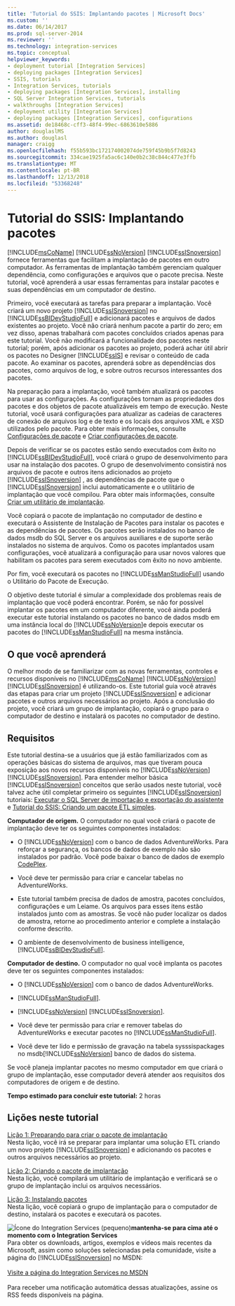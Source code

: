 ```yaml
---
title: 'Tutorial do SSIS: Implantando pacotes | Microsoft Docs'
ms.custom: ''
ms.date: 06/14/2017
ms.prod: sql-server-2014
ms.reviewer: ''
ms.technology: integration-services
ms.topic: conceptual
helpviewer_keywords:
- deployment tutorial [Integration Services]
- deploying packages [Integration Services]
- SSIS, tutorials
- Integration Services, tutorials
- deploying packages [Integration Services], installing
- SQL Server Integration Services, tutorials
- walkthroughs [Integration Services]
- deployment utility [Integration Services]
- deploying packages [Integration Services], configurations
ms.assetid: de18468c-cff3-48f4-99ec-6863610e5886
author: douglaslMS
ms.author: douglasl
manager: craigg
ms.openlocfilehash: f55b593bc172174002074de759f45b9b5f7d8243
ms.sourcegitcommit: 334cae1925fa5ac6c140e0b2c38c844c477e3ffb
ms.translationtype: MT
ms.contentlocale: pt-BR
ms.lasthandoff: 12/13/2018
ms.locfileid: "53368248"
---
```

# <a name="ssis-tutorial-deploying-packages"></a>Tutorial do SSIS: Implantando pacotes
  [!INCLUDE[msCoName](../includes/msconame-md.md)] [!INCLUDE[ssNoVersion](../includes/ssnoversion-md.md)] [!INCLUDE[ssISnoversion](../includes/ssisnoversion-md.md)] fornece ferramentas que facilitam a implantação de pacotes em outro computador. As ferramentas de implantação também gerenciam qualquer dependência, como configurações e arquivos que o pacote precisa. Neste tutorial, você aprenderá a usar essas ferramentas para instalar pacotes e suas dependências em um computador de destino.  
  
 Primeiro, você executará as tarefas para preparar a implantação. Você criará um novo projeto [!INCLUDE[ssISnoversion](../includes/ssisnoversion-md.md)] no [!INCLUDE[ssBIDevStudioFull](../includes/ssbidevstudiofull-md.md)] e adicionará pacotes e arquivos de dados existentes ao projeto. Você não criará nenhum pacote a partir do zero; em vez disso, apenas trabalhará com pacotes concluídos criados apenas para este tutorial. Você não modificará a funcionalidade dos pacotes neste tutorial; porém, após adicionar os pacotes ao projeto, poderá achar útil abrir os pacotes no Designer [!INCLUDE[ssIS](../includes/ssis-md.md)] e revisar o conteúdo de cada pacote. Ao examinar os pacotes, aprenderá sobre as dependências dos pacotes, como arquivos de log, e sobre outros recursos interessantes dos pacotes.  
  
 Na preparação para a implantação, você também atualizará os pacotes para usar as configurações. As configurações tornam as propriedades dos pacotes e dos objetos de pacote atualizáveis em tempo de execução. Neste tutorial, você usará configurações para atualizar as cadeias de caracteres de conexão de arquivos log e de texto e os locais dos arquivos XML e XSD utilizados pelo pacote. Para obter mais informações, consulte [Configurações de pacote](../../2014/integration-services/package-configurations.md) e [Criar configurações de pacote](../../2014/integration-services/create-package-configurations.md).  
  
 Depois de verificar se os pacotes estão sendo executados com êxito no [!INCLUDE[ssBIDevStudioFull](../includes/ssbidevstudiofull-md.md)], você criará o grupo de desenvolvimento para usar na instalação dos pacotes. O grupo de desenvolvimento consistirá nos arquivos de pacote e outros itens adicionados ao projeto [!INCLUDE[ssISnoversion](../includes/ssisnoversion-md.md)] , as dependências de pacote que o [!INCLUDE[ssISnoversion](../includes/ssisnoversion-md.md)] inclui automaticamente e o utilitário de implantação que você compilou. Para obter mais informações, consulte [Criar um utilitário de implantação](../../2014/integration-services/create-a-deployment-utility.md).  
  
 Você copiará o pacote de implantação no computador de destino e executará o Assistente de Instalação de Pacotes para instalar os pacotes e as dependências de pacotes. Os pacotes serão instalados no banco de dados msdb do SQL Server e os arquivos auxiliares e de suporte serão instalados no sistema de arquivos. Como os pacotes implantados usam configurações, você atualizará a configuração para usar novos valores que habilitam os pacotes para serem executados com êxito no novo ambiente.  
  
 Por fim, você executará os pacotes no [!INCLUDE[ssManStudioFull](../includes/ssmanstudiofull-md.md)] usando o Utilitário do Pacote de Execução.  
  
 O objetivo deste tutorial é simular a complexidade dos problemas reais de implantação que você poderá encontrar. Porém, se não for possível implantar os pacotes em um computador diferente, você ainda poderá executar este tutorial instalando os pacotes no banco de dados msdb em uma instância local do [!INCLUDE[ssNoVersion](../includes/ssnoversion-md.md)]e depois executar os pacotes do [!INCLUDE[ssManStudioFull](../includes/ssmanstudiofull-md.md)] na mesma instância.  
  
## <a name="what-you-will-learn"></a>O que você aprenderá  
 O melhor modo de se familiarizar com as novas ferramentas, controles e recursos disponíveis no [!INCLUDE[msCoName](../includes/msconame-md.md)] [!INCLUDE[ssNoVersion](../includes/ssnoversion-md.md)] [!INCLUDE[ssISnoversion](../includes/ssisnoversion-md.md)] é utilizando-os. Este tutorial guia você através das etapas para criar um projeto [!INCLUDE[ssISnoversion](../includes/ssisnoversion-md.md)] e adicionar pacotes e outros arquivos necessários ao projeto. Após a conclusão do projeto, você criará um grupo de implantação, copiará o grupo para o computador de destino e instalará os pacotes no computador de destino.  
  
## <a name="requirements"></a>Requisitos  
 Este tutorial destina-se a usuários que já estão familiarizados com as operações básicas do sistema de arquivos, mas que tiveram pouca exposição aos novos recursos disponíveis no [!INCLUDE[ssNoVersion](../includes/ssnoversion-md.md)] [!INCLUDE[ssISnoversion](../includes/ssisnoversion-md.md)]. Para entender melhor básica [!INCLUDE[ssISnoversion](../includes/ssisnoversion-md.md)] conceitos que serão usados neste tutorial, você talvez ache útil completar primeiro os seguintes [!INCLUDE[ssISnoversion](../includes/ssisnoversion-md.md)] tutoriais: [Executar o SQL Server de importação e exportação do assistente](import-export-data/start-the-sql-server-import-and-export-wizard.md) e [Tutorial do SSIS: Criando um pacote ETL simples](../integration-services/ssis-how-to-create-an-etl-package.md).  
  
 **Computador de origem.** O computador no qual você criará o pacote de implantação deve ter os seguintes componentes instalados:  
  
-   O [!INCLUDE[ssNoVersion](../includes/ssnoversion-md.md)] com o banco de dados AdventureWorks. Para reforçar a segurança, os bancos de dados de exemplo não são instalados por padrão. Você pode baixar o banco de dados de exemplo [CodePlex](http://msftdbprodsamples.codeplex.com/releases/view/125550).  
  
-   Você deve ter permissão para criar e cancelar tabelas no AdventureWorks.  
  
-   Este tutorial também precisa de dados de amostra, pacotes concluídos, configurações e um Leiame. Os arquivos para esses itens estão instalados junto com as amostras. Se você não puder localizar os dados de amostra, retorne ao procedimento anterior e complete a instalação conforme descrito.  
  
-   O ambiente de desenvolvimento de business intelligence, [!INCLUDE[ssBIDevStudioFull](../includes/ssbidevstudiofull-md.md)].  
  
 **Computador de destino.** O computador no qual você implanta os pacotes deve ter os seguintes componentes instalados:  
  
-   O [!INCLUDE[ssNoVersion](../includes/ssnoversion-md.md)] com o banco de dados AdventureWorks.  
  
-   [!INCLUDE[ssManStudioFull](../includes/ssmanstudiofull-md.md)].  
  
-   [!INCLUDE[ssNoVersion](../includes/ssnoversion-md.md)] [!INCLUDE[ssISnoversion](../includes/ssisnoversion-md.md)].  
  
-   Você deve ter permissão para criar e remover tabelas do AdventureWorks e executar pacotes no [!INCLUDE[ssManStudioFull](../includes/ssmanstudiofull-md.md)].  
  
-   Você deve ter lido e permissão de gravação na tabela sysssispackages no msdb[!INCLUDE[ssNoVersion](../includes/ssnoversion-md.md)] banco de dados do sistema.  
  
 Se você planeja implantar pacotes no mesmo computador em que criará o grupo de implantação, esse computador deverá atender aos requisitos dos computadores de origem e de destino.  
  
 **Tempo estimado para concluir este tutorial:** 2 horas  
  
## <a name="lessons-in-this-tutorial"></a>Lições neste tutorial  
 [Lição 1: Preparando para criar o pacote de implantação](../integration-services/lesson-1-preparing-to-create-the-deployment-bundle.md)  
 Nesta lição, você irá se preparar para implantar uma solução ETL criando um novo projeto [!INCLUDE[ssISnoversion](../includes/ssisnoversion-md.md)] e adicionando os pacotes e outros arquivos necessários ao projeto.  
  
 [Lição 2: Criando o pacote de implantação](../integration-services/lesson-2-create-the-deployment-bundle-in-ssis.md)  
 Nesta lição, você compilará um utilitário de implantação e verificará se o grupo de implantação inclui os arquivos necessários.  
  
 [Lição 3: Instalando pacotes](../integration-services/lesson-3-install-ssis-package.md)  
 Nesta lição, você copiará o grupo de implantação para o computador de destino, instalará os pacotes e executará os pacotes.  
  
![Ícone do Integration Services (pequeno)](media/dts-16.gif "ícone do Integration Services (pequeno)")**mantenha-se para cima até o momento com o Integration Services**<br /> Para obter os downloads, artigos, exemplos e vídeos mais recentes da Microsoft, assim como soluções selecionadas pela comunidade, visite a página do [!INCLUDE[ssISnoversion](../includes/ssisnoversion-md.md)] no MSDN:<br /><br /> [Visite a página do Integration Services no MSDN](https://go.microsoft.com/fwlink/?LinkId=136655)<br /><br /> Para receber uma notificação automática dessas atualizações, assine os RSS feeds disponíveis na página.  
  
  
